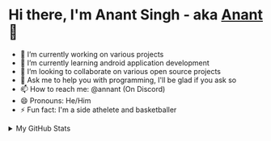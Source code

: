 # Hi there, I'm Anant Singh - aka [Anant](https://github.com/annanttomar) 👋 

- 🔭 I’m currently working on various projects
- 🌱 I’m currently learning android application development
- 👯 I’m looking to collaborate on various open source projects
- 💬 Ask me to help you with programming, I'll be glad if you ask so
- 📫 How to reach me: @annant (On Discord)
- 😄 Pronouns: He/Him
- ⚡ Fun fact: I'm a side athelete and basketballer

<details>
  <summary>My GitHub Stats</summary>
  <br>
  <img align="left" alt="Anant Singh's GitHub Stats" src="https://github-readme-stats.vercel.app/api?username=annanttomar&show_icons=true&hide_border=true&theme=radical" />
</details>
